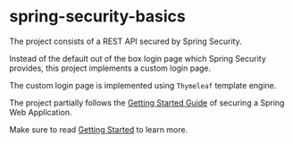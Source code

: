 # spring-security-basics
The project consists of a REST API secured by Spring Security.

Instead of the default out of the box login page which Spring Security provides, this project implements a custom login page.

The custom login page is implemented using `Thymeleaf` template engine.

The project partially follows the [Getting Started Guide](https://spring.io/guides/gs/securing-web/) of securing a Spring Web Application.

Make sure to read [Getting Started](https://github.com/adeebsiddiqui/spring-security-basics/blob/master/HELP.md) to learn more.
